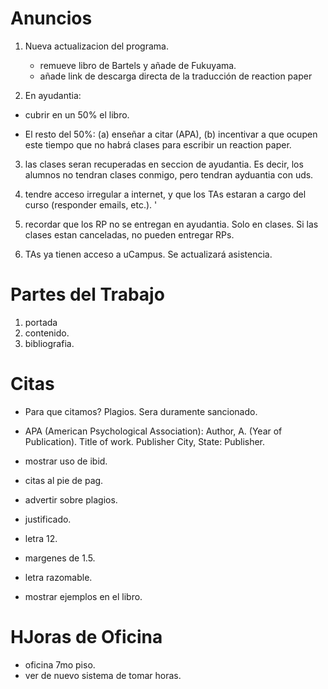 # Anuncios



1. Nueva actualizacion del programa. 

    * remueve libro de Bartels y añade de Fukuyama.
    * añade link de descarga directa de la traducción de reaction paper

2. En ayudantia: 

- cubrir en un 50% el libro. 

- El resto del 50%: (a) enseñar a citar (APA), (b) incentivar a que ocupen este tiempo que no habrá clases para escribir un reaction paper. 


3. las clases seran recuperadas en seccion de ayudantia. Es decir, los alumnos no tendran clases conmigo, pero tendran ayduantia con uds.

4. tendre acceso irregular a internet, y que los  TAs estaran a cargo del curso (responder emails, etc.).
'
5. recordar que los RP no se entregan en ayudantia. Solo en clases. Si las clases estan canceladas, no pueden entregar RPs.

6. TAs ya tienen acceso a uCampus. Se actualizará asistencia.


# Partes del Trabajo

1. portada
2. contenido.
3. bibliografia. 

# Citas

- Para que citamos? Plagios. Sera duramente sancionado.
- APA (American Psychological Association): Author, A. (Year of Publication). Title of work. Publisher City, State: Publisher.
- mostrar uso de ibid. 
- citas al pie de pag. 
- advertir sobre plagios.
- justificado.

- letra 12. 
- margenes de 1.5.
- letra razomable. 

* mostrar ejemplos en el libro.

# HJoras de Oficina

- oficina 7mo piso.
- ver de nuevo sistema de tomar horas.
